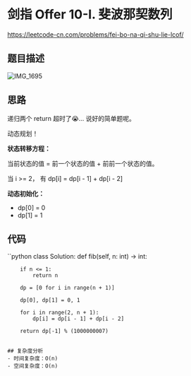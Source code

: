剑指 Offer 10-I. 斐波那契数列
====
https://leetcode-cn.com/problems/fei-bo-na-qi-shu-lie-lcof/

## 题目描述
![IMG_1695](https://user-images.githubusercontent.com/10908630/129514572-d0ee7003-594e-4e2e-a6b8-53100e82f7ed.jpeg)


## 思路
递归两个 return 超时了😭... 说好的简单题呢。

动态规划！

**状态转移方程：**

当前状态的值 = 前一个状态的值 + 前前一个状态的值。

当 i >= 2， 有
dp[i] = dp[i - 1] + dp[i - 2] 

**动态初始化：**
- dp[0] = 0
- dp[1] = 1

## 代码
``python
class Solution:
    def fib(self, n: int) -> int:
        
        if n <= 1:
            return n
        
        dp = [0 for i in range(n + 1)]
        
        dp[0], dp[1] = 0, 1
        
        for i in range(2, n + 1):
            dp[i] = dp[i - 1] + dp[i - 2]
        
        return dp[-1] % (1000000007)
```

## 复杂度分析
- 时间复杂度：O(n)
- 空间复杂度：O(n)
